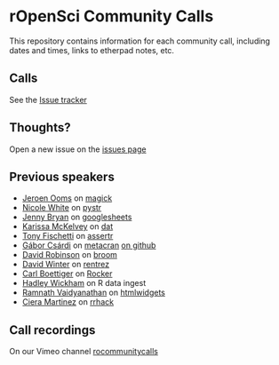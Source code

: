 # rOpenSci Community Calls

This repository contains information for each community call, including dates and times, links to etherpad notes, etc.

## Calls

See the [Issue tracker](https://github.com/ropensci/commcalls/issues)

## Thoughts?

Open a new issue on the [issues page](https://github.com/ropensci/commcalls/issues/new)

## Previous speakers

* [Jeroen Ooms](https://github.com/jeroenooms) on [magick](https://github.com/ropensci/magick)
* [Nicole White](http://nicolewhite.github.io/) on [pystr](https://github.com/nicolewhite/pystr)
* [Jenny Bryan](https://github.com/jennybc) on [googlesheets](https://github.com/jennybc/googlesheets)
* [Karissa McKelvey](http://karissa.github.io/) on [dat](http://dat-data.com/)
* [Tony Fischetti](http://www.onthelambda.com/) on [assertr](https://github.com/tonyfischetti/assertr)
* [Gábor Csárdi](http://gaborcsardi.org/) on [metacran](http://www.r-pkg.org/) [on github](https://github.com/metacran)
* [David Robinson](http://varianceexplained.org/) on [broom](https://github.com/dgrtwo/broom)
* [David Winter](http://theatavism.blogspot.com/) on [rentrez](https://github.com/ropensci/rentrez)
* [Carl Boettiger](http://www.carlboettiger.info/) on [Rocker](https://registry.hub.docker.com/repos/rocker/)
* [Hadley Wickham](http://hadley.nz/) on R data ingest
* [Ramnath Vaidyanathan](http://ramnathv.github.io/) on [htmlwidgets](http://www.htmlwidgets.org/)
* [Ciera Martinez](http://cierareports.org/index.html) on [rrhack](https://github.com/Reproducible-Science-Curriculum)

## Call recordings

On our Vimeo channel [rocommunitycalls](https://vimeo.com/channels/rocommunitycalls)
